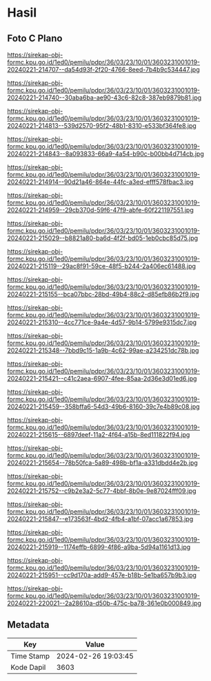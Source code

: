 # Hasil

## Foto C Plano

https://sirekap-obj-formc.kpu.go.id/1ed0/pemilu/pdpr/36/03/23/10/01/3603231001019-20240221-214707--da54d93f-2f20-4766-8eed-7b4b9c534447.jpg

https://sirekap-obj-formc.kpu.go.id/1ed0/pemilu/pdpr/36/03/23/10/01/3603231001019-20240221-214740--30aba6ba-ae90-43c6-82c8-387eb9879b81.jpg

https://sirekap-obj-formc.kpu.go.id/1ed0/pemilu/pdpr/36/03/23/10/01/3603231001019-20240221-214813--539d2570-95f2-48b1-8310-e533bf364fe8.jpg

https://sirekap-obj-formc.kpu.go.id/1ed0/pemilu/pdpr/36/03/23/10/01/3603231001019-20240221-214843--8a093833-66a9-4a54-b90c-b00bb4d714cb.jpg

https://sirekap-obj-formc.kpu.go.id/1ed0/pemilu/pdpr/36/03/23/10/01/3603231001019-20240221-214914--90d21a46-864e-44fc-a3ed-efff578fbac3.jpg

https://sirekap-obj-formc.kpu.go.id/1ed0/pemilu/pdpr/36/03/23/10/01/3603231001019-20240221-214959--29cb370d-59f6-47f9-abfe-60f221197551.jpg

https://sirekap-obj-formc.kpu.go.id/1ed0/pemilu/pdpr/36/03/23/10/01/3603231001019-20240221-215029--b8821a80-ba6d-4f2f-bd05-1eb0cbc85d75.jpg

https://sirekap-obj-formc.kpu.go.id/1ed0/pemilu/pdpr/36/03/23/10/01/3603231001019-20240221-215119--29ac8f91-59ce-48f5-b244-2a406ec61488.jpg

https://sirekap-obj-formc.kpu.go.id/1ed0/pemilu/pdpr/36/03/23/10/01/3603231001019-20240221-215155--bca07bbc-28bd-49b4-88c2-d85efb86b2f9.jpg

https://sirekap-obj-formc.kpu.go.id/1ed0/pemilu/pdpr/36/03/23/10/01/3603231001019-20240221-215310--4cc771ce-9a4e-4d57-9b14-5799e9315dc7.jpg

https://sirekap-obj-formc.kpu.go.id/1ed0/pemilu/pdpr/36/03/23/10/01/3603231001019-20240221-215348--7bbd9c15-1a9b-4c62-99ae-a234251dc78b.jpg

https://sirekap-obj-formc.kpu.go.id/1ed0/pemilu/pdpr/36/03/23/10/01/3603231001019-20240221-215421--c41c2aea-6907-4fee-85aa-2d36e3d01ed6.jpg

https://sirekap-obj-formc.kpu.go.id/1ed0/pemilu/pdpr/36/03/23/10/01/3603231001019-20240221-215459--358bffa6-54d3-49b6-8160-39c7e4b89c08.jpg

https://sirekap-obj-formc.kpu.go.id/1ed0/pemilu/pdpr/36/03/23/10/01/3603231001019-20240221-215615--6897deef-11a2-4f64-a15b-8ed111822f94.jpg

https://sirekap-obj-formc.kpu.go.id/1ed0/pemilu/pdpr/36/03/23/10/01/3603231001019-20240221-215654--78b50fca-5a89-498b-bf1a-a331dbdd4e2b.jpg

https://sirekap-obj-formc.kpu.go.id/1ed0/pemilu/pdpr/36/03/23/10/01/3603231001019-20240221-215752--c9b2e3a2-5c77-4bbf-8b0e-9e87024fff09.jpg

https://sirekap-obj-formc.kpu.go.id/1ed0/pemilu/pdpr/36/03/23/10/01/3603231001019-20240221-215847--e173563f-4bd2-4fb4-a1bf-07acc1a67853.jpg

https://sirekap-obj-formc.kpu.go.id/1ed0/pemilu/pdpr/36/03/23/10/01/3603231001019-20240221-215919--1174effb-6899-4f86-a9ba-5d94a1161d13.jpg

https://sirekap-obj-formc.kpu.go.id/1ed0/pemilu/pdpr/36/03/23/10/01/3603231001019-20240221-215951--cc9d170a-add9-457e-b18b-5e1ba657b9b3.jpg

https://sirekap-obj-formc.kpu.go.id/1ed0/pemilu/pdpr/36/03/23/10/01/3603231001019-20240221-220021--2a28610a-d50b-475c-ba78-361e0b000849.jpg


## Metadata

| Key        | Value               |
| ---------- | ------------------- |
| Time Stamp | 2024-02-26 19:03:45 |
| Kode Dapil | 3603                |




